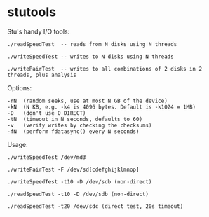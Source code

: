 # stutools

Stu's handy I/O tools:

	./readSpeedTest  -- reads from N disks using N threads

	./writeSpeedTest -- writes to N disks using N threads

	./writePairTest  -- writes to all combinations of 2 disks in 2 threads, plus analysis

Options:

	-rN  (random seeks, use at most N GB of the device)
	-kN  (N KB, e.g. -k4 is 4096 bytes. Default is -k1024 = 1MB)
	-D   (don't use O_DIRECT)
	-tN  (timeout in N seconds, defaults to 60)
	-v   (verify writes by checking the checksums)	
	-fN  (perform fdatasync() every N seconds)

Usage:

	./writeSpeedTest /dev/md3

	./writePairTest -F /dev/sd[cdefghijklmnop]

	./writeSpeedTest -t10 -D /dev/sdb (non-direct)

	./readSpeedTest -t10 -D /dev/sdb (non-direct)

	./readSpeedTest -t20 /dev/sdc (direct test, 20s timeout)
 
